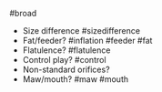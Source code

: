 #broad
- Size difference #sizedifference 
- Fat/feeder? #inflation #feeder #fat
- Flatulence? #flatulence
- Control play? #control
- Non-standard orifices?
- Maw/mouth? #maw #mouth